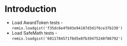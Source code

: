 # Introduction

* Load AwardToken tests - `remix.loadgist('f35dc6e4fb93e94187d3d1f6ce37b230')`
* Load SafeMath tests - `remix.loadgist('6011784571f8d5e8fb39475248f86792')`
